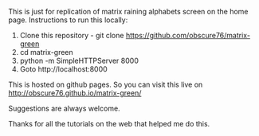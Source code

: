 This is just for replication of matrix raining alphabets screen on the home page. Instructions to run this locally:

1) Clone this repository - git clone https://github.com/obscure76/matrix-green
2) cd matrix-green
3) python -m SimpleHTTPServer 8000
4) Goto http://localhost:8000


This is hosted on github pages. So you can visit this live on 
http://obscure76.github.io/matrix-green/ 

Suggestions are always welcome. 

Thanks for all the tutorials on the web that helped me do this. 